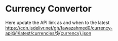 # Currency Convertor

Here update the API link as and when to the latest 
https://cdn.jsdelivr.net/gh/fawazahmed0/currency-api@1/latest/currencies/${currency}.json



